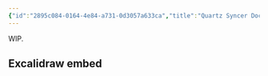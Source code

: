 ```yaml
---
{"id":"2895c084-0164-4e84-a731-0d3057a633ca","title":"Quartz Syncer Docs","description":"Quartz Syncer documentation.","publish":true,"date_created":"Sunday, December 15th 2024, 8:05:41 am","date_modified":"Sunday, December 15th 2024, 1:53:29 pm","editing_lock":false,"live_preview":true,"cssclasses":["mado-heading","hide-date","index-page"],"PassFrontmatter":true}
---
```



WIP.

## Excalidraw embed

<style> .container {font-family: sans-serif; text-align: center;} .button-wrapper button {z-index: 1;height: 40px; width: 100px; margin: 10px;padding: 5px;} .excalidraw .App-menu_top .buttonList { display: flex;} .excalidraw-wrapper { height: 800px; margin: 50px; position: relative;} :root[dir="ltr"] .excalidraw .layer-ui__wrapper .zen-mode-transition.App-menu_bottom--transition-left {transform: none;} </style><script src="https://cdn.jsdelivr.net/npm/react@17/umd/react.production.min.js"></script><script src="https://cdn.jsdelivr.net/npm/react-dom@17/umd/react-dom.production.min.js"></script><script type="text/javascript" src="https://cdn.jsdelivr.net/npm/@excalidraw/excalidraw@0/dist/excalidraw.production.min.js"></script><div id="embedexcalidraw.md1"></div><script>(function(){const InitialData={"type":"excalidraw","version":2,"source":"https://github.com/zsviczian/obsidian-excalidraw-plugin/releases/tag/2.6.8","elements":[{"id":"cMxo_zcjA9I199eZ1XjFk","type":"rectangle","x":-102.80648249788919,"y":-110.87090152161994,"width":307.27197827692595,"height":124.26895141601562,"angle":0,"strokeColor":"#1e1e1e","backgroundColor":"transparent","fillStyle":"solid","strokeWidth":2,"strokeStyle":"solid","roughness":1,"opacity":100,"groupIds":["y-RmpaLWlt_vjk8ft6pFu"],"frameId":null,"index":"a0","roundness":{"type":3},"seed":1723495169,"version":410,"versionNonce":1443276279,"isDeleted":false,"boundElements":[{"type":"text","id":"mHpenEbn"},{"id":"2nrC5TuaNqChOrkwzd7wJ","type":"arrow"}],"updated":1734267330782,"link":null,"locked":false},{"id":"mHpenEbn","type":"text","x":-91.27037739262934,"y":-73.73642581361213,"width":284.19976806640625,"height":50,"angle":0,"strokeColor":"#1e1e1e","backgroundColor":"transparent","fillStyle":"solid","strokeWidth":2,"strokeStyle":"solid","roughness":1,"opacity":100,"groupIds":["y-RmpaLWlt_vjk8ft6pFu"],"frameId":null,"index":"a1","roundness":null,"seed":568745281,"version":258,"versionNonce":139251479,"isDeleted":false,"boundElements":[],"updated":1734267330782,"link":null,"locked":false,"text":"Excalidraw Embeds in Quartz\nusing Quartz Syncer","rawText":"Excalidraw Embeds in Quartz using Quartz Syncer","fontSize":20,"fontFamily":5,"textAlign":"center","verticalAlign":"middle","containerId":"cMxo_zcjA9I199eZ1XjFk","originalText":"Excalidraw Embeds in Quartz using Quartz Syncer","autoResize":true,"lineHeight":1.25},{"id":"2nrC5TuaNqChOrkwzd7wJ","type":"arrow","x":47.5999271348183,"y":22.36328939447077,"width":3.104039669938487,"height":111.55427618012607,"angle":0,"strokeColor":"#1e1e1e","backgroundColor":"transparent","fillStyle":"solid","strokeWidth":2,"strokeStyle":"solid","roughness":1,"opacity":100,"groupIds":["y-RmpaLWlt_vjk8ft6pFu"],"frameId":null,"index":"a2","roundness":{"type":2},"seed":61255969,"version":2038,"versionNonce":2027534711,"isDeleted":false,"boundElements":[],"updated":1734267604616,"link":null,"locked":false,"points":[[0,0],[3.104039669938487,111.55427618012607]],"lastCommittedPoint":null,"startBinding":{"elementId":"cMxo_zcjA9I199eZ1XjFk","focus":0.03352079952105732,"gap":8.9652395000751,"fixedPoint":null},"endBinding":{"elementId":"mmkKuFQjFyYEMgbcI3sSV","focus":0.04155922843541623,"gap":1,"fixedPoint":null},"startArrowhead":null,"endArrowhead":"arrow","elbowed":false},{"id":"mmkKuFQjFyYEMgbcI3sSV","type":"ellipse","x":-109.18552883917599,"y":134.8884881314675,"width":311.6976320738309,"height":173.2256946400362,"angle":0,"strokeColor":"#1e1e1e","backgroundColor":"transparent","fillStyle":"solid","strokeWidth":2,"strokeStyle":"solid","roughness":1,"opacity":100,"groupIds":["y-RmpaLWlt_vjk8ft6pFu"],"frameId":null,"index":"a3","roundness":{"type":2},"seed":1879109825,"version":1373,"versionNonce":601125495,"isDeleted":false,"boundElements":[{"id":"2nrC5TuaNqChOrkwzd7wJ","type":"arrow"},{"type":"text","id":"6Yu0udwE"}],"updated":1734267330782,"link":null,"locked":false},{"id":"6Yu0udwE","type":"text","x":-36.358398492131656,"y":171.25680377362573,"width":165.63986206054688,"height":100,"angle":0,"strokeColor":"#1e1e1e","backgroundColor":"transparent","fillStyle":"solid","strokeWidth":2,"strokeStyle":"solid","roughness":1,"opacity":100,"groupIds":["y-RmpaLWlt_vjk8ft6pFu"],"frameId":null,"index":"a4","roundness":null,"seed":2116058241,"version":1036,"versionNonce":1672285079,"isDeleted":false,"boundElements":[],"updated":1734267330782,"link":null,"locked":false,"text":"Just add publish:\ntrue to the\n*.excalidraw.md\nfrontmatter","rawText":"Just add publish: true to the *.excalidraw.md frontmatter","fontSize":20,"fontFamily":5,"textAlign":"center","verticalAlign":"middle","containerId":"mmkKuFQjFyYEMgbcI3sSV","originalText":"Just add publish: true to the *.excalidraw.md frontmatter","autoResize":true,"lineHeight":1.25},{"id":"76pF6hVbuhlvuAT8z-ijq","type":"rectangle","x":-109.18552900000003,"y":-213.1740305357674,"width":315,"height":85,"angle":0,"strokeColor":"#1e1e1e","backgroundColor":"#a5d8ff","fillStyle":"solid","strokeWidth":2,"strokeStyle":"solid","roughness":1,"opacity":100,"groupIds":[],"frameId":null,"index":"a5","roundness":{"type":3},"seed":1320601241,"version":212,"versionNonce":581882903,"isDeleted":false,"boundElements":[{"type":"text","id":"EDCqN68W"}],"updated":1734267637253,"link":null,"locked":false},{"id":"EDCqN68W","type":"text","x":-103.99538922949222,"y":-208.1740305357674,"width":304.6197204589844,"height":75,"angle":0,"strokeColor":"#1e1e1e","backgroundColor":"#a5d8ff","fillStyle":"solid","strokeWidth":2,"strokeStyle":"solid","roughness":1,"opacity":100,"groupIds":[],"frameId":null,"index":"a6","roundness":null,"seed":759484919,"version":207,"versionNonce":1130978521,"isDeleted":false,"boundElements":[],"updated":1734267637253,"link":null,"locked":false,"text":"TODO: Convert inline\nExcalidraw data to js/css files\nto fix inline escapes...","rawText":"TODO: Convert inline Excalidraw data to js/css files to fix inline escapes...","fontSize":20,"fontFamily":5,"textAlign":"center","verticalAlign":"middle","containerId":"76pF6hVbuhlvuAT8z-ijq","originalText":"TODO: Convert inline Excalidraw data to js/css files to fix inline escapes...","autoResize":true,"lineHeight":1.25}],"appState":{"theme":"dark","viewBackgroundColor":"#ffffff","currentItemStrokeColor":"#1e1e1e","currentItemBackgroundColor":"#a5d8ff","currentItemFillStyle":"solid","currentItemStrokeWidth":2,"currentItemStrokeStyle":"solid","currentItemRoughness":1,"currentItemOpacity":100,"currentItemFontFamily":5,"currentItemFontSize":20,"currentItemTextAlign":"left","currentItemStartArrowhead":null,"currentItemEndArrowhead":"arrow","currentItemArrowType":"round","scrollX":399.78674286400076,"scrollY":363.7169474182776,"zoom":{"value":1.754068},"currentItemRoundness":"round","gridSize":20,"gridStep":5,"gridModeEnabled":false,"gridColor":{"Bold":"rgba(217, 217, 217, 0.5)","Regular":"rgba(230, 230, 230, 0.5)"},"currentStrokeOptions":null,"frameRendering":{"enabled":true,"clip":true,"name":true,"outline":true},"objectsSnapModeEnabled":false,"activeTool":{"type":"selection","customType":null,"locked":false,"lastActiveTool":null}},"files":{}};InitialData.scrollToContent=true;App=()=>{const e=React.useRef(null),t=React.useRef(null),[n,i]=React.useState({width:void 0,height:void 0});return React.useEffect(()=>{i({width:t.current.getBoundingClientRect().width,height:t.current.getBoundingClientRect().height});const e=()=>{i({width:t.current.getBoundingClientRect().width,height:t.current.getBoundingClientRect().height})};return window.addEventListener("resize",e),()=>window.removeEventListener("resize",e)},[t]),React.createElement(React.Fragment,null,React.createElement("div",{className:"excalidraw-wrapper",ref:t},React.createElement(ExcalidrawLib.Excalidraw,{ref:e,width:n.width,height:n.height,initialData:InitialData,viewModeEnabled:!0,zenModeEnabled:!0,gridModeEnabled:!1})))},excalidrawWrapper=document.getElementById("embedexcalidraw.md1");ReactDOM.render(React.createElement(App),excalidrawWrapper);})();</script>
